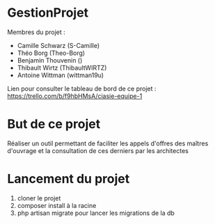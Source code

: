 # GestionProjet
Membres du projet :
- Camille Schwarz (S-Camille)
- Théo Borg (Theo-Borg)
- Benjamin Thouvenin ()
- Thibault Wirtz (ThibaultWIRTZ)
- Antoine Wittman (wittman19u)

Lien pour consulter le tableau de bord de ce projet : https://trello.com/b/f9hbHMsA/ciasie-equipe-1

# But de ce projet
Réaliser un outil permettant de faciliter les appels d'offres des maîtres d'ouvrage et la consultation de ces derniers par les architectes

# Lancement du projet

1. cloner le projet
2. composer install à la racine
3. php artisan migrate pour lancer les migrations de la db
